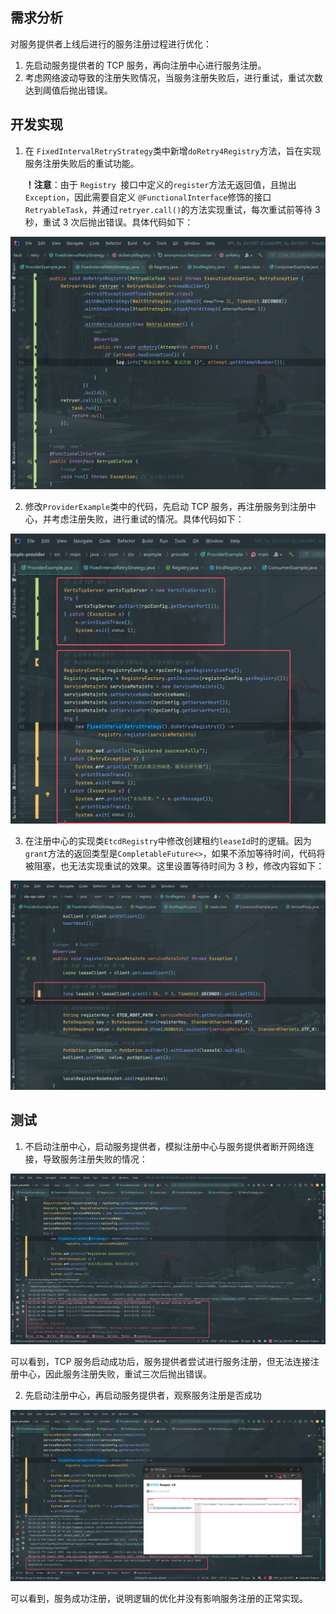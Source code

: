 ## 需求分析

对服务提供者上线后进行的服务注册过程进行优化：

1.   先启动服务提供者的 TCP 服务，再向注册中心进行服务注册。
2.   考虑网络波动导致的注册失败情况，当服务注册失败后，进行重试，重试次数达到阈值后抛出错误。



## 开发实现

1.   在 `FixedIntervalRetryStrategy`类中新增`doRetry4Registry`方法，旨在实现服务注册失败后的重试功能。

     **！注意**：由于 `Registry `接口中定义的`register`方法无返回值，且抛出`Exception`，因此需要自定义 `@FunctionalInterface`修饰的接口`RetryableTask`，并通过`retryer.call()`的方法实现重试，每次重试前等待 3 秒，重试 3 次后抛出错误。具体代码如下：

![image-20250330181234225](../assets/image-20250330181234225.png)

2.   修改`ProviderExample`类中的代码，先启动 TCP 服务，再注册服务到注册中心，并考虑注册失败，进行重试的情况。具体代码如下：

![image-20250330180417494](../assets/image-20250330180417494.png)

3.   在注册中心的实现类`EtcdRegistry`中修改创建租约`leaseId`时的逻辑。因为`grant`方法的返回类型是`CompletableFuture<>`，如果不添加等待时间，代码将被阻塞，也无法实现重试的效果。这里设置等待时间为 3 秒，修改内容如下：

![image-20250330180719123](../assets/image-20250330180719123.png)



## 测试

1.   不启动注册中心，启动服务提供者，模拟注册中心与服务提供者断开网络连接，导致服务注册失败的情况：

![image-20250330181145983](../assets/image-20250330181145983.png)

可以看到，TCP 服务启动成功后，服务提供者尝试进行服务注册，但无法连接注册中心，因此服务注册失败，重试三次后抛出错误。

2.   先启动注册中心，再启动服务提供者，观察服务注册是否成功

![image-20250330181458780](../assets/image-20250330181458780.png)

可以看到，服务成功注册，说明逻辑的优化并没有影响服务注册的正常实现。